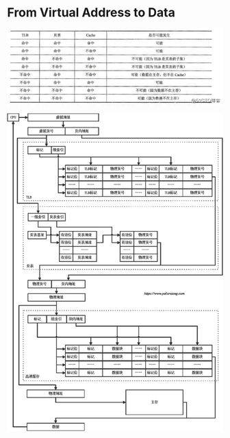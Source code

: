 # From Virtual Address to Data

![6fbad4669c976c07e2366d38c466ffae](va.assets/6fbad4669c976c07e2366d38c466ffae.png)

![1028529673](va.assets/1028529673-8372704.png)







